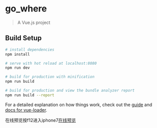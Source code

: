 # go_where

> A Vue.js project

## Build Setup

``` bash
# install dependencies
npm install

# serve with hot reload at localhost:8080
npm run dev

# build for production with minification
npm run build

# build for production and view the bundle analyzer report
npm run build --report
```

For a detailed explanation on how things work, check out the [guide](http://vuejs-templates.github.io/webpack/) and [docs for vue-loader](http://vuejs.github.io/vue-loader).

在线预览按f12进入iphone7<a href="https://zehongfan.github.io/work/go-where-project/index.html#/">在线预览</a>
